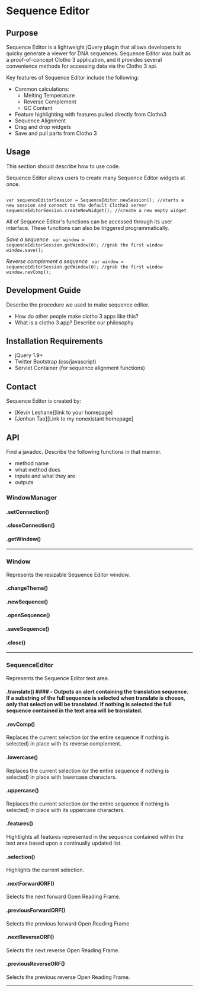 Sequence Editor
===============
Purpose
---------------
Sequence Editor is a lightweight jQuery plugin that allows developers to quicky generate a viewer for DNA sequences. Sequence Editor was built as a proof-of-concept Clotho 3 application, and it provides several convenience methods for accessing data via the Clotho 3 api.

Key features of Sequence Editor include the following:
* Common calculations:
  * Melting Temperature
  * Reverse Complement
  * GC Content
* Feature highlighting with features pulled directly from Clotho3
* Sequence Alignment
* Drag and drop widgets
* Save and pull parts from Clotho 3

Usage
---------------
This section should describe how to use code.

Sequence Editor allows users to create many Sequence Editor widgets at once.

<code>
var sequenceEditorSession = SequenceEditor.newSession(); //starts a new session and connect to the default Clotho3 server
sequenceEditorSession.createNewWidget(); //create a new empty widget
</code>

All of Sequence Editor's functions can be accessed through its user interface. These functions can also be triggered programmatically. 

*Save a sequence*
<code>
var window = sequenceEditorSession.getWindow(0); //grab the first window
window.save();
</code>

*Reverse complement a sequence*
<code>
var window = sequenceEditorSession.getWindow(0); //grab the first window
window.revComp();
</code>

Development Guide
---------------
Describe the procedure we used to make sequence editor. 
* How do other people make clotho 3 apps like this?
* What is a clotho 3 app? Describe our philosophy

Installation Requirements
---------------
* jQuery 1.9+
* Twitter Bootstrap (css/javascript)
* Servlet Container (for sequence alignment functions)

Contact
---------------
Sequence Editor is created by:
* [Kevin Leshane][link to your homepage]
* [Jenhan Tao][Link to my nonexistant homepage]

API
---------------
Find a javadoc. Describe the following functions in that manner. 
* method name
* what method does
* inputs and what they are
* outputs

### WindowManager ###

#### .setConnection() ####

#### .closeConnection() ####

#### .getWindow() ####

---

### Window ###
Represents the resizable Sequence Editor window.

#### .changeTheme() ####


#### .newSequence() ####

#### .openSequence() ####

#### .saveSequence() ####

#### .close() ####

---

### SequenceEditor ###
Represents the Sequence Editor text area.

#### .translate() ####	- Outputs an alert containing the translation sequence. If a substring of the full sequence is selected when translate is chosen, only that selection will be translated. If nothing is selected the full sequence contained in the text area will be translated.

#### .revComp() ####
Replaces the current selection (or the entire sequence if nothing is selected) in place with its reverse complement.

#### .lowercase() ####
Replaces the current selection (or the entire sequence if nothing is selected) in place with lowercase characters.

#### .uppercase() ####
Replaces the current selection (or the entire sequence if nothing is selected) in place with its uppercase characters.

#### .features() ####
Hightlights all features represented in the sequence contained within the text area based upon a continually updated list.

#### .selection() ####
Highlights the current selection.

#### .nextForwardORF() ####
Selects the next forward Open Reading Frame.

#### .previousForwardORF() ####
Selects the previous forward Open Reading Frame.

#### .nextReverseORF() ####
Selects the next reverse Open Reading Frame.

#### .previousReverseORF() ####
Selects the previous reverse Open Reading Frame.

---